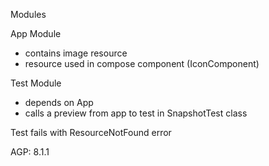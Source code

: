 Modules

App Module 
- contains image resource
- resource used in compose component (IconComponent)

Test Module 
- depends on App
- calls a preview from app to test in SnapshotTest class

Test fails with ResourceNotFound error

AGP: 8.1.1

